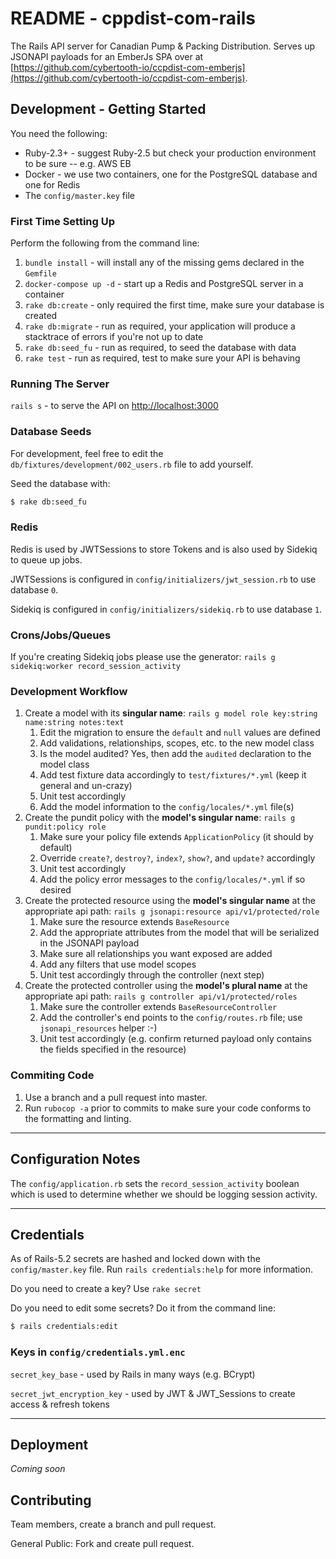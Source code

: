 # README  - cppdist-com-rails
         
The Rails API server for Canadian Pump & Packing Distribution.  Serves up JSONAPI payloads for an EmberJs SPA
over at [https://github.com/cybertooth-io/ccpdist-com-emberjs](https://github.com/cybertooth-io/ccpdist-com-emberjs).

## Development - Getting Started

You need the following:

* Ruby-2.3+ - suggest Ruby-2.5 but check your production environment to be sure -- e.g. AWS EB
* Docker - we use two containers, one for the PostgreSQL database and one for Redis
* The `config/master.key` file

### First Time Setting Up

Perform the following from the command line:

1. `bundle install` - will install any of the missing gems declared in the `Gemfile`
1. `docker-compose up -d` - start up a Redis and PostgreSQL server in a container
1. `rake db:create` - only required the first time, make sure your database is created
1. `rake db:migrate` - run as required, your application will produce a stacktrace of errors if you're not up to date
1. `rake db:seed_fu` - run as required, to seed the database with data
1. `rake test` - run as required, test to make sure your API is behaving

### Running The Server

`rails s` - to serve the API on [http://localhost:3000](http://localhost:3000)


### Database Seeds

For development, feel free to edit the `db/fixtures/development/002_users.rb` file to add yourself.

Seed the database with:

```bash
$ rake db:seed_fu
```

### Redis

Redis is used by JWTSessions to store Tokens and is also used by Sidekiq to queue up jobs.

JWTSessions is configured in `config/initializers/jwt_session.rb` to use database `0`.

Sidekiq is configured in `config/initializers/sidekiq.rb` to use database `1`.

### Crons/Jobs/Queues

If you're creating Sidekiq jobs please use the generator: `rails g sidekiq:worker record_session_activity`

### Development Workflow

1. Create a model with its **singular name**: `rails g model role key:string name:string notes:text`
    1. Edit the migration to ensure the `default` and `null` values are defined
    1. Add validations, relationships, scopes, etc. to the new model class
    1. Is the model audited?  Yes, then add the `audited` declaration to the model class
    1. Add test fixture data accordingly to `test/fixtures/*.yml` (keep it general and un-crazy)
    1. Unit test accordingly
    1. Add the model information to the `config/locales/*.yml` file(s)
1. Create the pundit policy with the **model's singular name**: `rails g pundit:policy role`
    1. Make sure your policy file extends `ApplicationPolicy` (it should by default)
    1. Override `create?`, `destroy?`, `index?`, `show?`, and `update?` accordingly
    1. Unit test accordingly
    1. Add the policy error messages to the `config/locales/*.yml` if so desired
1. Create the protected resource using the **model's singular name** at the appropriate api path: 
`rails g jsonapi:resource api/v1/protected/role`
    1. Make sure the resource extends `BaseResource`
    1. Add the appropriate attributes from the model that will be serialized in the JSONAPI payload
    1. Make sure all relationships you want exposed are added
    1. Add any filters that use model scopes
    1. Unit test accordingly through the controller (next step)
1. Create the protected controller using the **model's plural name** at the appropriate api path:
`rails g controller api/v1/protected/roles`
    1. Make sure the controller extends `BaseResourceController`
    1. Add the controller's end points to the `config/routes.rb` file; use `jsonapi_resources` helper :-)
    1. Unit test accordingly (e.g. confirm returned payload only contains the fields specified in the resource)

### Commiting Code

1. Use a branch and a pull request into master.
1. Run `rubocop -a` prior to commits to make sure your code conforms to the formatting and linting.

----

## Configuration Notes

The `config/application.rb` sets the `record_session_activity` boolean which is used to determine whether
we should be logging session activity.

----

## Credentials

As of Rails-5.2 secrets are hashed and locked down with the `config/master.key` file.  Run `rails credentials:help` for
more information.

Do you need to create a key?  Use `rake secret`

Do you need to edit some secrets?  Do it from the command line:

```bash
$ rails credentials:edit
```

### Keys in `config/credentials.yml.enc`

`secret_key_base` - used by Rails in many ways (e.g. BCrypt)

`secret_jwt_encryption_key` - used by JWT & JWT_Sessions to create access & refresh tokens

----

## Deployment

_Coming soon_

## Contributing

Team members, create a branch and pull request.

General Public: Fork and create pull request.

